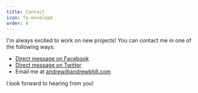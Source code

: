 ```yaml
---
title: Contact
icon: fa-envelope
order: 4
---
```


I'm always excited to work on new projects!
You can contact me in one of the following ways:
- [Direct message on Facebook](https://facebook.com/ahillcomposer)
- [Direct message on Twitter](https://twitter.com/ahillcomposer)
- Email me at andrew@andrewkhill.com

I look forward to hearing from you!
